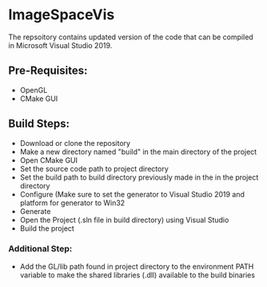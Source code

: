 # ImageSpaceVis

The repsoitory contains updated version of the code that can be compiled in Microsoft Visual Studio 2019.

## Pre-Requisites:

- OpenGL
- CMake GUI

## Build Steps:

- Download or clone the repository
- Make a new directory named "build" in the main directory of the project
- Open CMake GUI
- Set the source code path to project directory
- Set the build path to build directory previously made in the in the project directory
- Configure (Make sure to set the generator to Visual Studio 2019 and platform for generator to Win32
- Generate
- Open the Project (.sln file in build directory) using Visual Studio
- Build the project

### Additional Step:

- Add the GL/lib path found in project directory to the environment PATH variable to make the shared libraries (.dll) available to the build binaries

